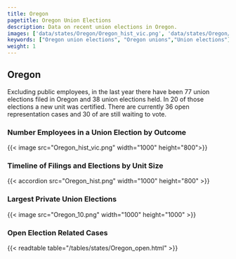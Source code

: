 ```yaml
---
title: Oregon
pagetitle: Oregon Union Elections
description: Data on recent union elections in Oregon.
images: ['data/states/Oregon/Oregon_hist_vic.png', 'data/states/Oregon/Oregon_hist_size.png', 'data/states/Oregon/Oregon_10.png']
keywords: ["Oregon union elections", "Oregon unions","Union elections"]
weight: 1
---
```

##  Oregon

Excluding public employees, in the last year there have been 77 union elections filed in Oregon and 38 union elections held. In 20 of those elections a new unit was certified. There are currently 36 open representation cases and 30 of are still waiting to vote.

### Number Employees in a Union Election by Outcome
{{< image src="Oregon_hist_vic.png" width="1000" height="800">}}

### Timeline of Filings and Elections by Unit Size
{{< accordion src="Oregon_hist.png" width="1000" height="800" >}}

### Largest Private Union Elections
{{< image src="Oregon_10.png" width="1000" height="1000"  >}}

### Open Election Related Cases
{{< readtable table="/tables/states/Oregon_open.html" >}}

